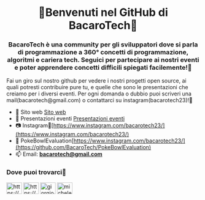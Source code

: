 <h1 align="center">🍷Benvenuti nel GitHub di BacaroTech🍷</h1>
<h3 align="center">BacaroTech è una community per gli sviluppatori dove si parla di programmazione a 360° concetti di programmazione, algoritmi e cariera tech. 
  Seguici per partecipare ai nostri eventi e poter apprendere concetti difficili spiegati facilemente!🍷</h3>

<p>Fai un giro sul nostro github per vedere i nostri progetti open source, ai quali potresti contribuire pure tu, e quelle che sono le presentazioni che creiamo per i diversi eventi. Per ogni domanda o dubbio puoi scriveri una mail(bacarotech@gmail.com) o contattarci su instagram(bacarotech23)!🍷</p>

- 🔭 Sito web [Sito web](https://bacarotech.it/)
- 🍾 Presentazioni eventi [Presentazioni eventi](https://github.com/BacaroTech/Presentazioni-Eventi)
- 📷 Instagram🍷[https://www.instagram.com/bacarotech23/](https://www.instagram.com/bacarotech23/)
- 🍱 PokeBowlEvaluation[https://www.instagram.com/bacarotech23/](https://github.com/BacaroTech/PokeBowlEvaluation)
- 📫 Email: **bacarotech@gmail.com**

<h3 align="left">Dove puoi trovarci🍷</h3>
<p align="left">
<a href="https://bacarotech.github.io/" target="blank"><img align="center" src="https://raw.githubusercontent.com/rahuldkjain/github-profile-readme-generator/master/src/images/icons/Social/devto.svg" alt="https://bacarotech.github.io/" height="30" width="40" /></a>
<a href="www.instagram.com/bacarotech23/" target="blank"><img align="center" src="https://raw.githubusercontent.com/rahuldkjain/github-profile-readme-generator/master/src/images/icons/Social/instagram.svg" alt="https://www.instagram.com/bacarotech23/" height="30" width="40" /></a>
<a href="https://linkedin.com/in/giorgio-basile-382430170" target="blank"><img align="center" src="https://raw.githubusercontent.com/rahuldkjain/github-profile-readme-generator/master/src/images/icons/Social/linked-in-alt.svg" alt="giorgio-basile-382430170" height="30" width="40" /></a>
<a href="https://linkedin.com/in/michele-scarpa-90-arco" target="blank"><img align="center" src="https://raw.githubusercontent.com/rahuldkjain/github-profile-readme-generator/master/src/images/icons/Social/linked-in-alt.svg" alt="michele-scarpa-90-arco" height="30" width="40" /></a>
</p>
